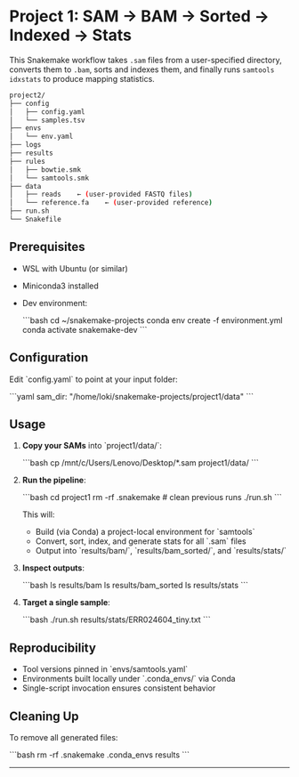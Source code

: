 # Project 1: SAM → BAM → Sorted → Indexed → Stats

This Snakemake workflow takes `.sam` files from a user-specified directory, converts them to `.bam`, sorts and indexes them, and finally runs `samtools idxstats` to produce mapping statistics.

``` bash
project2/
├── config
│   ├── config.yaml
│   └── samples.tsv
├── envs
│   └── env.yaml
├── logs
├── results
├── rules
│   ├── bowtie.smk
│   └── samtools.smk
├── data
│   ├── reads    ← (user-provided FASTQ files)
│   └── reference.fa    ← (user-provided reference)
├── run.sh
└── Snakefile

```

## Prerequisites

- WSL with Ubuntu (or similar)  
- Miniconda3 installed  
- Dev environment:

  \`\`\`bash
  cd ~/snakemake-projects
  conda env create -f environment.yml
  conda activate snakemake-dev
  \`\`\`

## Configuration

Edit \`config.yaml\` to point at your input folder:

\`\`\`yaml
sam_dir: "/home/loki/snakemake-projects/project1/data"
\`\`\`

## Usage

1. **Copy your SAMs** into \`project1/data/\`:

   \`\`\`bash
   cp /mnt/c/Users/Lenovo/Desktop/*.sam project1/data/
   \`\`\`

2. **Run the pipeline**:

   \`\`\`bash
   cd project1
   rm -rf .snakemake      # clean previous runs
   ./run.sh
   \`\`\`

   This will:
   - Build (via Conda) a project-local environment for \`samtools\`  
   - Convert, sort, index, and generate stats for all \`.sam\` files  
   - Output into \`results/bam/\`, \`results/bam_sorted/\`, and \`results/stats/\`

3. **Inspect outputs**:

   \`\`\`bash
   ls results/bam
   ls results/bam_sorted
   ls results/stats
   \`\`\`

4. **Target a single sample**:

   \`\`\`bash
   ./run.sh results/stats/ERR024604_tiny.txt
   \`\`\`

## Reproducibility

- Tool versions pinned in \`envs/samtools.yaml\`  
- Environments built locally under \`.conda_envs/\` via Conda  
- Single-script invocation ensures consistent behavior

## Cleaning Up

To remove all generated files:

\`\`\`bash
rm -rf .snakemake .conda_envs results
\`\`\`

---
